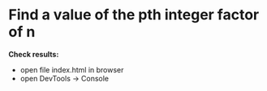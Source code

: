 # Find a value of the pth integer factor of n

**Check results:**

* open file index.html in browser
* open DevTools -> Console